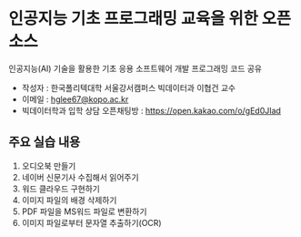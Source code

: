 # 인공지능 기초 프로그래밍 교육을 위한 오픈소스

인공지능(AI) 기술을 활용한 기초 응용 소프트웨어 개발 프로그래밍 코드 공유

* 작성자 : 한국폴리텍대학 서울강서캠퍼스 빅데이터과 이협건 교수
* 이메일 : hglee67@kopo.ac.kr
* 빅데이터학과 입학 상담 오픈채팅방 : https://open.kakao.com/o/gEd0JIad

## 주요 실습 내용
01. 오디오북 만들기
02. 네이버 신문기사 수집해서 읽어주기
03. 워드 클라우드 구현하기
04. 이미지 파일의 배경 삭제하기
05. PDF 파일을 MS워드 파일로 변환하기
06. 이미지 파일로부터 문자열 추출하기(OCR)
